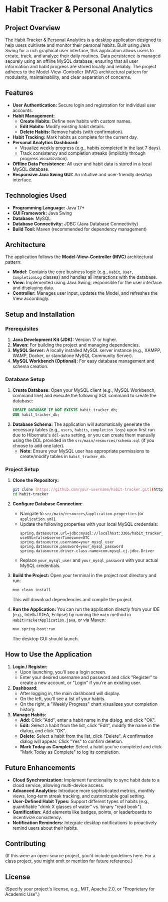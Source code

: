 # Habit Tracker & Personal Analytics

## Project Overview

The Habit Tracker & Personal Analytics is a desktop application designed to help users cultivate and monitor their personal habits. Built using Java Swing for a rich graphical user interface, this application allows users to create, track, and analyze their daily routines. Data persistence is managed securely using an offline MySQL database, ensuring that all user information and habit progress are stored locally and reliably. The project adheres to the Model-View-Controller (MVC) architectural pattern for modularity, maintainability, and clear separation of concerns.

## Features

* **User Authentication:** Secure login and registration for individual user accounts.
* **Habit Management:**
    * **Create Habits:** Define new habits with custom names.
    * **Edit Habits:** Modify existing habit details.
    * **Delete Habits:** Remove habits (with confirmation).
* **Habit Tracking:** Mark habits as complete for the current day.
* **Personal Analytics Dashboard:**
    * Visualize weekly progress (e.g., habits completed in the last 7 days).
    * Track consistency and completion streaks (implicitly through progress visualization).
* **Offline Data Persistence:** All user and habit data is stored in a local MySQL database.
* **Responsive Java Swing GUI:** An intuitive and user-friendly desktop interface.

## Technologies Used

* **Programming Language:** Java 17+
* **GUI Framework:** Java Swing
* **Database:** MySQL
* **Database Connectivity:** JDBC (Java Database Connectivity)
* **Build Tool:** Maven (recommended for dependency management)

## Architecture

The application follows the **Model-View-Controller (MVC)** architectural pattern:

* **Model:** Contains the core business logic (e.g., `Habit`, `User`, `CompletionLog` classes) and handles all interactions with the database.
* **View:** Implemented using Java Swing, responsible for the user interface and displaying data.
* **Controller:** Manages user input, updates the Model, and refreshes the View accordingly.

## Setup and Installation

### Prerequisites

1.  **Java Development Kit (JDK):** Version 17 or higher.
2.  **Maven:** For building the project and managing dependencies.
3.  **MySQL Server:** A locally installed MySQL server instance (e.g., XAMPP, WAMP, Docker, or standalone MySQL Community Server).
4.  **MySQL Workbench (Optional):** For easy database management and schema creation.

### Database Setup

1.  **Create Database:**
    Open your MySQL client (e.g., MySQL Workbench, command line) and execute the following SQL command to create the database:
    ```sql
    CREATE DATABASE IF NOT EXISTS habit_tracker_db;
    USE habit_tracker_db;
    ```
2.  **Database Schema:**
    The application will automatically generate the necessary tables (e.g., `users`, `habits`, `completion_logs`) upon first run due to Hibernate's `ddl-auto` setting, or you can create them manually using the DDL provided in the `src/main/resources/schema.sql` (if you choose to add one later).
    * **Note:** Ensure your MySQL user has appropriate permissions to create/modify tables in `habit_tracker_db`.

### Project Setup

1.  **Clone the Repository:**
    ```bash
    git clone [https://github.com/your-username/habit-tracker.git](https://github.com/your-username/habit-tracker.git)
    cd habit-tracker
    ```
2.  **Configure Database Connection:**
    * Navigate to `src/main/resources/application.properties` (or `application.yml`).
    * Update the following properties with your local MySQL credentials:
        ```properties
        spring.datasource.url=jdbc:mysql://localhost:3306/habit_tracker_db?useSSL=false&serverTimezone=UTC
        spring.datasource.username=your_mysql_user
        spring.datasource.password=your_mysql_password
        spring.datasource.driver-class-name=com.mysql.cj.jdbc.Driver
        ```
    * Replace `your_mysql_user` and `your_mysql_password` with your actual MySQL credentials.

3.  **Build the Project:**
    Open your terminal in the project root directory and run:
    ```bash
    mvn clean install
    ```
    This will download dependencies and compile the project.

4.  **Run the Application:**
    You can run the application directly from your IDE (e.g., IntelliJ IDEA, Eclipse) by running the `main` method in `HabitTrackerApplication.java`, or via Maven:
    ```bash
    mvn spring-boot:run
    ```
    The desktop GUI should launch.

## How to Use the Application

1.  **Login / Register:**
    * Upon launching, you'll see a login screen.
    * Enter your desired username and password and click "Register" to create a new account, or "Login" if you're an existing user.
2.  **Dashboard:**
    * After logging in, the main dashboard will display.
    * On the left, you'll see a list of your habits.
    * On the right, a "Weekly Progress" chart visualizes your completion history.
3.  **Manage Habits:**
    * **Add:** Click "Add", enter a habit name in the dialog, and click "OK".
    * **Edit:** Select a habit from the list, click "Edit", modify the name in the dialog, and click "OK".
    * **Delete:** Select a habit from the list, click "Delete". A confirmation dialog will appear. Click "Yes" to confirm deletion.
    * **Mark Today as Complete:** Select a habit you've completed and click "Mark Today as Complete" to log its completion.

## Future Enhancements

* **Cloud Synchronization:** Implement functionality to sync habit data to a cloud service, allowing multi-device access.
* **Advanced Analytics:** Introduce more sophisticated metrics, monthly views, long-term streak tracking, and customizable goal setting.
* **User-Defined Habit Types:** Support different types of habits (e.g., quantifiable "drink X glasses of water" vs. binary "read book").
* **Gamification:** Add elements like badges, points, or leaderboards to incentivize consistency.
* **Notification Reminders:** Integrate desktop notifications to proactively remind users about their habits.

## Contributing

(If this were an open-source project, you'd include guidelines here. For a class project, you might omit or mention for future reference.)

## License

(Specify your project's license, e.g., MIT, Apache 2.0, or "Proprietary for Academic Use".)